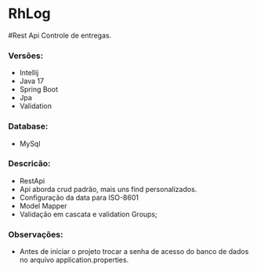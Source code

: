 # RhLog

#Rest Api Controle de entregas.

### Versões:
+ Intellij
+ Java 17
+ Spring Boot
+ Jpa
+ Validation 


### Database:
+ MySql

### Descricão:
+ RestApi
+ Api aborda crud padrão, mais uns find personalizados.
+ Configuração da data para ISO-8601
+ Model Mapper
+ Validação em cascata e validation Groups;

### Observações:
+ Antes de iniciar o projeto trocar a senha de acesso do banco de dados no arquivo application.properties.
